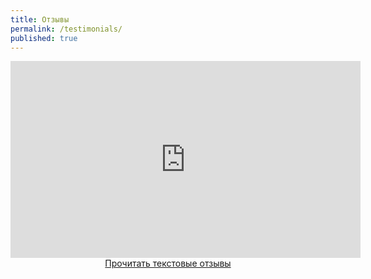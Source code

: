 ```yaml
---
title: Отзывы
permalink: /testimonials/
published: true
---
```


<iframe width="560" height="315" src="https://www.youtube.com/embed/46VJoMUBw4s" frameborder="0" allow="accelerometer; autoplay; encrypted-media; gyroscope; picture-in-picture" allowfullscreen></iframe>

<center><a href="https://drive.google.com/drive/folders/1lc6HQMGZbwPajdM8XeGfWXbyo2fzIjjY" class="btn btn--primary" target="_blank">Прочитать текстовые отзывы</a></center>


